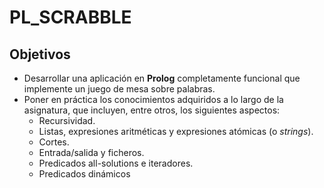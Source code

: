 # PL_SCRABBLE

## Objetivos

- Desarrollar una aplicación en **Prolog** completamente funcional que implemente un juego de mesa sobre palabras.
- Poner en práctica los conocimientos adquiridos a lo largo de la asignatura, que incluyen, entre otros, los siguientes aspectos:
  - Recursividad.
  - Listas, expresiones aritméticas y expresiones atómicas (o *strings*).
  - Cortes.
  - Entrada/salida y ficheros.
  - Predicados all-solutions e iteradores.
  - Predicados dinámicos